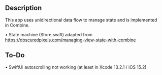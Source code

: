 ## Description

This app uses unidirectional data flow to manage state and is implemented in Combine.

• State machine (Store.swift) adapted from https://obscuredpixels.com/managing-view-state-with-combine
  
## To-Do

• SwiftUI autoscrolling not working (at least in Xcode 13.2.1 / iOS 15.2)


